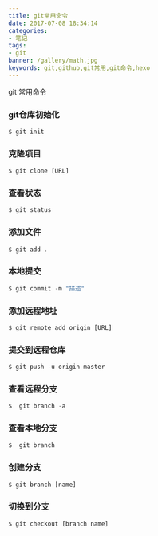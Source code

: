 ```yaml
---
title: git常用命令
date: 2017-07-08 18:34:14
categories:
- 笔记
tags: 
- git
banner: /gallery/math.jpg
keywords: git,github,git常用,git命令,hexo
---
```

git 常用命令
<!-- more -->
### git仓库初始化
```js
$ git init
```
### 克隆项目
```js
$ git clone [URL]
```
### 查看状态
```js
$ git status
```
### 添加文件
```js
$ git add .
```
### 本地提交
```js
$ git commit -m "描述"
```
### 添加远程地址
```js
$ git remote add origin [URL]
```
### 提交到远程仓库
```js
$ git push -u origin master
```
### 查看远程分支
```js
$  git branch -a 
```
### 查看本地分支
```js
$  git branch 
```
### 创建分支
```js
$ git branch [name]
```
### 切换到分支
```js
$ git checkout [branch name]
```